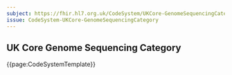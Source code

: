 ```yaml
---
subject: https://fhir.hl7.org.uk/CodeSystem/UKCore-GenomeSequencingCategory
issue: CodeSystem-UKCore-GenomeSequencingCategory
---
```

## UK Core Genome Sequencing Category

{{page:CodeSystemTemplate}}